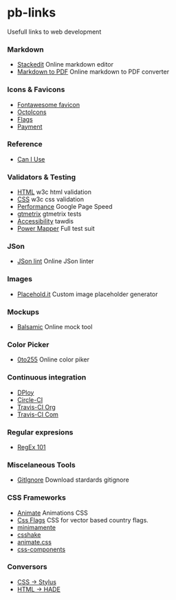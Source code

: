 # pb-links
Usefull links to web development

### Markdown
* [Stackedit](https://stackedit.io/editor) Online markdown editor
* [Markdown to PDF](http://www.markdowntopdf.com/) Online markdown to PDF converter

### Icons & Favicons
* [Fontawesome favicon](http://paulferrett.com/fontawesome-favicon/)
* [OctoIcons](https://github.com/github/octicons)
* [Flags](https://github.com/lipis/flag-icon-css)
* [Payment](https://github.com/orlandotm/payment-webfont)

### Reference
* [Can I Use](http://caniuse.com/) 

### Validators & Testing
* [HTML](https://validator.w3.org/#validate_by_uri) w3c html validation
* [CSS](https://jigsaw.w3.org/css-validator/) w3c css validation
* [Performance](https://developers.google.com/speed/pagespeed/insights/?hl=es) Google Page Speed
* [gtmetrix](http://gtmetrix.com/) gtmetrix tests
* [Accessibility](http://www.tawdis.net/) tawdis
* [Power Mapper](http://www.powermapper.com/) Full test suit

### JSon
* [JSon lint](http://pro.jsonlint.com/) Online JSon linter

### Images
* [Placehold.it](http://placehold.it/) Custom image placeholder generator

### Mockups
* [Balsamic](http://webdemo.balsamiq.com/) Online mock tool

### Color Picker
* [0to255](http://www.0to255.com/) Online color piker

### Continuous integration
* [DPloy](http://dploy.io/)
* [Circle-CI](https://circleci.com/)
* [Travis-CI Org](https://travis-ci.org/)
* [Travis-CI Com](https://travis-ci.com/)

### Regular expresions
* [RegEx 101](https://www.regex101.com/)

### Miscelaneous Tools
* [GitIgnore](https://www.gitignore.io/) Download stardards gitignore

### CSS Frameworks
* [Animate](http://daneden.github.io/animate.css/) Animations CSS
* [Css Flags](http://lipis.github.io/flag-icon-css/) CSS for vector based country flags.
* [minimamente](http://www.minimamente.com/example/magic_animations/)
* [csshake](http://elrumordelaluz.github.io/csshake/)
* [animate.css](http://daneden.github.io/animate.css/)
* [css-components](http://www.felipefialho.com/css-components/#component-tooltip)

### Conversors
* [CSS → Stylus](http://css2stylus.com/)
* [HTML → HADE](http://html2jade.vida.io/)
